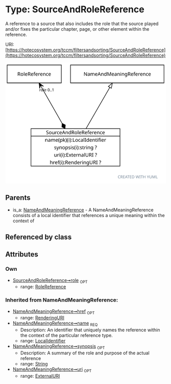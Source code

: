 
# Type: SourceAndRoleReference


A reference to a source that also includes the role that the source played and/or fixes the particular chapter,
page, or other element within the reference.

URI: [https://hotecosystem.org/tccm/filtersandsorting/SourceAndRoleReference](https://hotecosystem.org/tccm/filtersandsorting/SourceAndRoleReference)


![img](images/SourceAndRoleReference.svg)

## Parents

 *  is_a: [NameAndMeaningReference](NameAndMeaningReference.md) - A NameAndMeaningReference consists of a local identifier that references a unique meaning within the context of

## Referenced by class


## Attributes


### Own

 * [SourceAndRoleReference➞role](SourceAndRoleReference_role.md)  <sub>OPT</sub>
    * range: [RoleReference](RoleReference.md)

### Inherited from NameAndMeaningReference:

 * [NameAndMeaningReference➞href](NameAndMeaningReference_href.md)  <sub>OPT</sub>
    * range: [RenderingURI](types/RenderingURI.md)
 * [NameAndMeaningReference➞name](NameAndMeaningReference_name.md)  <sub>REQ</sub>
    * Description: An identifier that uniquely names the reference within the context of the particular reference type.
    * range: [LocalIdentifier](types/LocalIdentifier.md)
 * [NameAndMeaningReference➞synopsis](NameAndMeaningReference_synopsis.md)  <sub>OPT</sub>
    * Description: A summary of the role and purpose of the actual reference
    * range: [String](types/String.md)
 * [NameAndMeaningReference➞uri](NameAndMeaningReference_uri.md)  <sub>OPT</sub>
    * range: [ExternalURI](types/ExternalURI.md)
